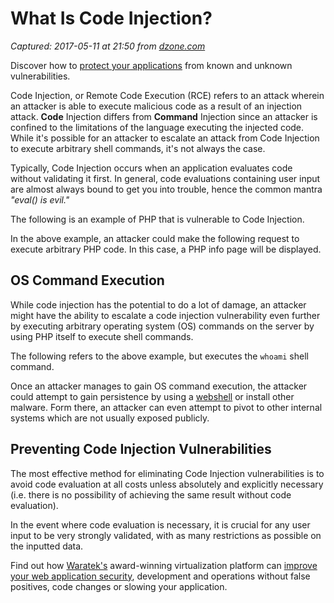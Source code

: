 # What Is Code Injection?

_Captured: 2017-05-11 at 21:50 from [dzone.com](https://dzone.com/articles/what-is-code-injection?edition=298053&utm_source=Daily%20Digest&utm_medium=email&utm_campaign=dd%202017-05-11)_

Discover how to [protect your applications](https://dzone.com/go?i=176121&u=http%3A%2F%2Fwww.waratek.com%2Fsolutions%2Fzero-day-defense%2F%3Futm_source%3DDZone%26utm_campaign%3Dba%26utm_medium%3Dprerolltextad%26utm_content%3Dzeroday) from known and unknown vulnerabilities.

Code Injection, or Remote Code Execution (RCE) refers to an attack wherein an attacker is able to execute malicious code as a result of an injection attack. **Code** Injection differs from **Command** Injection since an attacker is confined to the limitations of the language executing the injected code. While it's possible for an attacker to escalate an attack from Code Injection to execute arbitrary shell commands, it's not always the case.

Typically, Code Injection occurs when an application evaluates code without validating it first. In general, code evaluations containing user input are almost always bound to get you into trouble, hence the common mantra _"eval() is evil."_

The following is an example of PHP that is vulnerable to Code Injection.

In the above example, an attacker could make the following request to execute arbitrary PHP code. In this case, a PHP info page will be displayed.

## OS Command Execution

While code injection has the potential to do a lot of damage, an attacker might have the ability to escalate a code injection vulnerability even further by executing arbitrary operating system (OS) commands on the server by using PHP itself to execute shell commands.

The following refers to the above example, but executes the `whoami` shell command.

Once an attacker manages to gain OS command execution, the attacker could attempt to gain persistence by using a [webshell](https://www.acunetix.com/websitesecurity/introduction-web-shells/) or install other malware. Form there, an attacker can even attempt to pivot to other internal systems which are not usually exposed publicly.

## Preventing Code Injection Vulnerabilities

The most effective method for eliminating Code Injection vulnerabilities is to avoid code evaluation at all costs unless absolutely and explicitly necessary (i.e. there is no possibility of achieving the same result without code evaluation).

In the event where code evaluation is necessary, it is crucial for any user input to be very strongly validated, with as many restrictions as possible on the inputted data.

Find out how [Waratek's](https://dzone.com/go?i=176122&u=http%3A%2F%2Fwww.waratek.com%2Fsolutions%2Fapplication-protection%2F%3Futm_source%3DDZone%26utm_campaign%3Dba%26utm_medium%3Dpostrolltextad%26utm_content%3Dappprotect) award-winning virtualization platform can [improve your web application security](https://dzone.com/go?i=176122&u=http%3A%2F%2Fwww.waratek.com%2Fsolutions%2Fapplication-protection%2F%3Futm_source%3DDZone%26utm_campaign%3Dba%26utm_medium%3Dpostrolltextad%26utm_content%3Dappprotect), development and operations without false positives, code changes or slowing your application.
